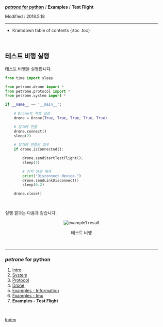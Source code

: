 **[*petrone* for python](index.md)** / **Examples** / **Test Flight**

Modified : 2018.5.18

---

* Kramdown table of contents
{:toc .toc}


<br>


<a name="test_flight"></a>
## 테스트 비행 실행

테스트 비행을 실행합니다.

```py
from time import sleep

from petrone.drone import *
from petrone.protocol import *
from petrone.system import *

if __name__ == '__main__':
    
    # Drone의 객체 생성
    drone = Drone(True, True, True, True, True)

    # 장치에 연결
    drone.connect()
    sleep(2)
    
    # 장치에 연결된 경우
    if drone.isConnected():

        drone.sendStartTestFlight();
        sleep(3)

        # 장치 연결 해제
        print("Disconnect device.")
        drone.sendLinkDisconnect()
        sleep(0.2)

    drone.close()
```

<br>

실행 결과는 다음과 같습니다.


<div align="center">
    <img src="../examples_03_test_flight_ex1.jpg" alt="example1 result">
    <p>테스트 비행</p>
</div>



<br>


---

<h3><i>petrone</i> for python</H3>

 1. [Intro](01_intro.md)
 2. [System](02_system.md)
 3. [Protocol](03_protocol.md)
 4. [Drone](04_drone.md)
 5. [Examples - Information](examples_01_information.md)
 6. [Examples - Imu](examples_02_imu.md)
 7. **Examples - Test Flight**

<br>

[Index](index.md)
